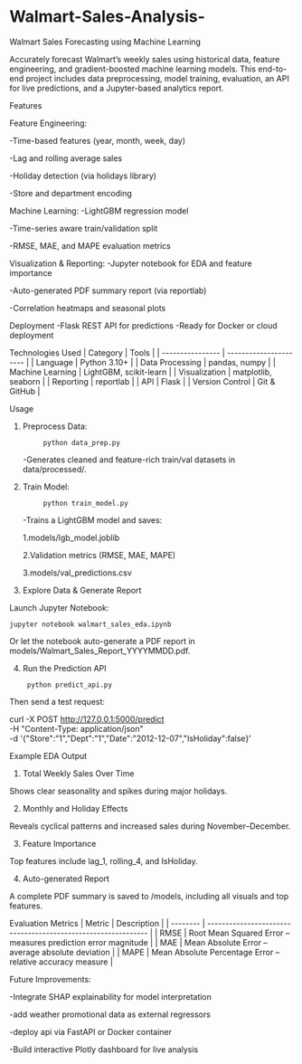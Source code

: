 # Walmart-Sales-Analysis-
Walmart Sales Forecasting using Machine Learning

Accurately forecast Walmart’s weekly sales using historical data, feature engineering, and gradient-boosted machine learning models.
This end-to-end project includes data preprocessing, model training, evaluation, an API for live predictions, and a Jupyter-based analytics report.

Features

Feature Engineering:

  -Time-based features (year, month, week, day)
  
  -Lag and rolling average sales
  
  -Holiday detection (via holidays library)
  
  -Store and department encoding

Machine Learning:
  -LightGBM regression model

  -Time-series aware train/validation split
  
  -RMSE, MAE, and MAPE evaluation metrics

Visualization & Reporting:
  -Jupyter notebook for EDA and feature importance
  
  -Auto-generated PDF summary report (via reportlab)
  
  -Correlation heatmaps and seasonal plots
  

Deployment
  -Flask REST API for predictions
  -Ready for Docker or cloud deployment

Technologies Used
| Category         | Tools                  |
| ---------------- | ---------------------- |
| Language         | Python 3.10+           |
| Data Processing  | pandas, numpy          |
| Machine Learning | LightGBM, scikit-learn |
| Visualization    | matplotlib, seaborn    |
| Reporting        | reportlab              |
| API              | Flask                  |
| Version Control  | Git & GitHub           |

Usage
1. Preprocess Data:

   
   			python data_prep.py

     -Generates cleaned and feature-rich train/val datasets in data/processed/.

2. Train Model:
   
   			python train_model.py
   
   -Trains a LightGBM model and saves:

      1.models/lgb_model.joblib

      2.Validation metrics (RMSE, MAE, MAPE)

      3.models/val_predictions.csv

4. Explore Data & Generate Report

Launch Jupyter Notebook:

    jupyter notebook walmart_sales_eda.ipynb


Or let the notebook auto-generate a PDF report in models/Walmart_Sales_Report_YYYYMMDD.pdf.

4. Run the Prediction API
  
  
   		python predict_api.py


Then send a test request:

curl -X POST http://127.0.0.1:5000/predict \
     -H "Content-Type: application/json" \
     -d '{"Store":"1","Dept":"1","Date":"2012-12-07","IsHoliday":false}'


Example EDA Output

1. Total Weekly Sales Over Time


Shows clear seasonality and spikes during major holidays.

2. Monthly and Holiday Effects


Reveals cyclical patterns and increased sales during November–December.

3. Feature Importance
   
Top features include lag_1, rolling_4, and IsHoliday.

4. Auto-generated Report

   
A complete PDF summary is saved to /models, including all visuals and top features.

Evaluation Metrics 
| Metric   | Description                                                   |
| -------- | ------------------------------------------------------------- |
| RMSE | Root Mean Squared Error – measures prediction error magnitude |
| MAE  | Mean Absolute Error – average absolute deviation              |
| MAPE | Mean Absolute Percentage Error – relative accuracy measure    |

Future Improvements:


-Integrate SHAP explainability for model interpretation 

-add weather promotional data as external regressors 

-deploy api via FastAPI or Docker container 

-Build interactive Plotly dashboard for live analysis


